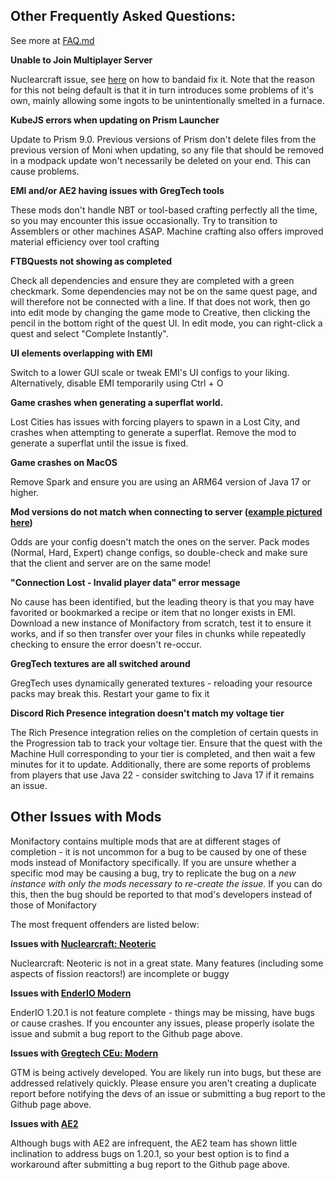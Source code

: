 ## Other Frequently Asked Questions:
See more at [FAQ.md](FAQ.md)

**Unable to Join Multiplayer Server**

Nuclearcraft issue, see [here](https://github.com/ThePansmith/Monifactory/commit/9144c1c2938c5251816e3bc7e536ae6069681d74#diff-e49803c96d7fa99d827b8beab31aad194abf477365548a757dd297c5a525fa16L32) on how to bandaid fix it. Note that the reason for this not being default is that it in turn introduces some problems of it's own, mainly allowing some ingots to be unintentionally smelted in a furnace.

**KubeJS errors when updating on Prism Launcher**

Update to Prism 9.0. Previous versions of Prism don't delete files from the previous version of Moni when updating, so any file that should be removed in a modpack update won't necessarily be deleted on your end. This can cause problems.

**EMI and/or AE2 having issues with GregTech tools**

These mods don't handle NBT or tool-based crafting perfectly all the time, so you may encounter this issue occasionally. Try to transition to Assemblers or other machines ASAP. Machine crafting also offers improved material efficiency over tool crafting

**FTBQuests not showing as completed**

Check all dependencies and ensure they are completed with a green checkmark. Some dependencies may not be on the same quest page, and will therefore not be connected with a line.
If that does not work, then go into edit mode by changing the game mode to Creative, then clicking the pencil in the bottom right of the quest UI. In edit mode, you can right-click a quest and select "Complete Instantly".

**UI elements overlapping with EMI**

Switch to a lower GUI scale or tweak EMI's UI configs to your liking. Alternatively, disable EMI temporarily using Ctrl + O

**Game crashes when generating a superflat world.**

Lost Cities has issues with forcing players to spawn in a Lost City, and crashes when attempting to generate a superflat. Remove the mod to generate a superflat until the issue is fixed.

**Game crashes on MacOS**

Remove Spark and ensure you are using an ARM64 version of Java 17 or higher.

**Mod versions do not match when connecting to server ([example pictured here](https://imgur.com/GL1GdwW))**

Odds are your config doesn't match the ones on the server. Pack modes (Normal, Hard, Expert) change configs, so double-check and make sure that the client and server are on the same mode!

**"Connection Lost - Invalid player data" error message**

No cause has been identified, but the leading theory is that you may have favorited or bookmarked a recipe or item that no longer exists in EMI. Download a new instance of Monifactory from scratch, test it to ensure it works, and if so then transfer over your files in chunks while repeatedly checking to ensure the error doesn't re-occur.

**GregTech textures are all switched around**

GregTech uses dynamically generated textures - reloading your resource packs may break this. Restart your game to fix it

**Discord Rich Presence integration doesn't match my voltage tier**

The Rich Presence integration relies on the completion of certain quests in the Progression tab to track your voltage tier. Ensure that the quest with the Machine Hull corresponding to your tier is completed, and then wait a few minutes for it to update.
Additionally, there are some reports of problems from players that use Java 22 - consider switching to Java 17 if it remains an issue.

## Other Issues with Mods
Monifactory contains multiple mods that are at different stages of completion - it is not uncommon for a bug to be caused by one of these mods instead of Monifactory specifically.
If you are unsure whether a specific mod may be causing a bug, try to replicate the bug on a *new instance with only the mods necessary to re-create the issue.* If you can do this, then the bug should be reported to that mod's developers instead of those of Monifactory

The most frequent offenders are listed below:

**Issues with [Nuclearcraft: Neoteric](https://github.com/igentuman/NuclearCraft-Neoteric)**

Nuclearcraft: Neoteric is not in a great state. Many features (including some aspects of fission reactors!) are incomplete or buggy

**Issues with [EnderIO Modern](https://github.com/Team-EnderIO/EnderIO)**

EnderIO 1.20.1 is not feature complete - things may be missing, have bugs or cause crashes.
If you encounter any issues, please properly isolate the issue and submit a bug report to the Github page above.

**Issues with [Gregtech CEu: Modern](https://github.com/GregTechCEu/GregTech-Modern)**

GTM is being actively developed. You are likely run into bugs, but these are addressed relatively quickly. Please ensure you aren't creating a duplicate report before notifying the devs of an issue or submitting a bug report to the Github page above.

**Issues with [AE2](https://github.com/AppliedEnergistics/Applied-Energistics-2/)**

Although bugs with AE2 are infrequent, the AE2 team has shown little inclination to address bugs on 1.20.1, so your best option is to find a workaround after submitting a bug report to the Github page above.
